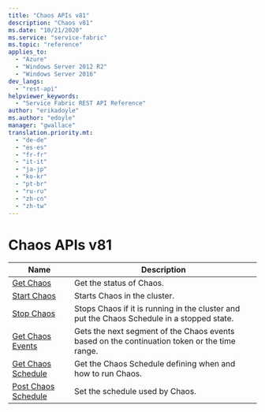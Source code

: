 ```yaml
---
title: "Chaos APIs v81"
description: "Chaos v81"
ms.date: "10/21/2020"
ms.service: "service-fabric"
ms.topic: "reference"
applies_to: 
  - "Azure"
  - "Windows Server 2012 R2"
  - "Windows Server 2016"
dev_langs: 
  - "rest-api"
helpviewer_keywords: 
  - "Service Fabric REST API Reference"
author: "erikadoyle"
ms.author: "edoyle"
manager: "gwallace"
translation.priority.mt: 
  - "de-de"
  - "es-es"
  - "fr-fr"
  - "it-it"
  - "ja-jp"
  - "ko-kr"
  - "pt-br"
  - "ru-ru"
  - "zh-cn"
  - "zh-tw"
---
```

# Chaos APIs v81

| Name | Description |
| --- | --- |
| [Get Chaos](sfclient-v81-api-getchaos.md) | Get the status of Chaos.<br/> |
| [Start Chaos](sfclient-v81-api-startchaos.md) | Starts Chaos in the cluster.<br/> |
| [Stop Chaos](sfclient-v81-api-stopchaos.md) | Stops Chaos if it is running in the cluster and put the Chaos Schedule in a stopped state.<br/> |
| [Get Chaos Events](sfclient-v81-api-getchaosevents.md) | Gets the next segment of the Chaos events based on the continuation token or the time range.<br/> |
| [Get Chaos Schedule](sfclient-v81-api-getchaosschedule.md) | Get the Chaos Schedule defining when and how to run Chaos.<br/> |
| [Post Chaos Schedule](sfclient-v81-api-postchaosschedule.md) | Set the schedule used by Chaos.<br/> |

